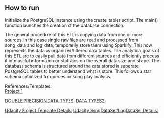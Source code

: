 ## How to run
Initialize the PostgreSQL instance using the create_tables script. The main() function launches the creation of the database connection. <br>

 The general procedure of this ETL is copying data from one or more sources, in this case single raw files are read and processed from song_data
 and log_data, temporarily store them using Sparkify. This now represents the data as organized/filtered data tables. The analytical goals of 
 this ETL are to easily pull data from different sources and efficiently process it into useful information or statistics on the overall data
 size and shape. The database schema is structured around the data stored in seperate PostgreSQL tables to better understand what is store. This
 follows a star schema optimized for queries on song play analysis.<br>

References/Templates: <br>
[Project 1](https://github.com/lucaskjaero/udacity-data-engineering-projects/tree/master/Project%201%20-%20Data%20Modeling%20with%20PostgreSQL) <br>

[DOUBLE PRECISION](https://www.postgresql.org/docs/9.0/datatype-numeric.html)
[DATA TYPES:](https://www.postgresql.org/docs/9.5/datatype.html)
[DATA TYPES2:](http://www.postgresqltutorial.com/postgresql-data-types/)

[Udacity Project Template Details:](https://classroom.udacity.com/nanodegrees/nd027/parts/f7dbb125-87a2-4369-bb64-dc5c21bb668a/modules/c0e48224-f2d0-4bf5-ac02-3e1493e530fc/lessons/01995bb4-db30-4e01-bf38-ff11b631be0f/concepts/1533c19b-0505-49fd-b1b7-06c987641f0d)
[Udacity SongDataSet/LogDataSet Details:](https://classroom.udacity.com/nanodegrees/nd027/parts/f7dbb125-87a2-4369-bb64-dc5c21bb668a/modules/c0e48224-f2d0-4bf5-ac02-3e1493e530fc/lessons/01995bb4-db30-4e01-bf38-ff11b631be0f/concepts/a5609601-2314-4d8b-a7cf-e40048b3ee96)



